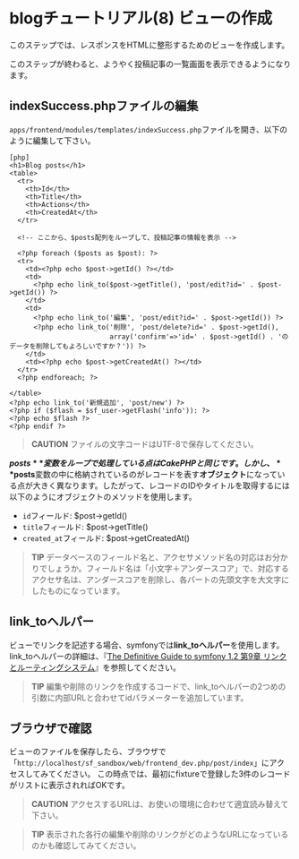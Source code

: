blogチュートリアル(8) ビューの作成
==================================

このステップでは、レスポンスをHTMLに整形するためのビューを作成します。

このステップが終わると、ようやく投稿記事の一覧画面を表示できるようになります。


indexSuccess.phpファイルの編集
------------------------------

`apps/frontend/modules/templates/indexSuccess.php`ファイルを開き、以下のように編集して下さい。

	[php]
	<h1>Blog posts</h1>
	<table>
	  <tr>
	    <th>Id</th>
	    <th>Title</th>
	    <th>Actions</th>
	    <th>CreatedAt</th>
	  </tr>
	
	  <!-- ここから、$posts配列をループして、投稿記事の情報を表示 -->
	
	  <?php foreach ($posts as $post): ?>
	  <tr>
	    <td><?php echo $post->getId() ?></td>
	    <td>
	      <?php echo link_to($post->getTitle(), 'post/edit?id=' . $post->getId()) ?>
	    </td>
	    <td>
	      <?php echo link_to('編集', 'post/edit?id=' . $post->getId()) ?>
	      <?php echo link_to('削除', 'post/delete?id=' . $post->getId(),
	                         array('confirm'=>'id=' . $post->getId() . 'のデータを削除してもよろしいですか？')) ?>
	    </td>
	    <td><?php echo $post->getCreatedAt() ?></td>
	  </tr>
	  <?php endforeach; ?>
	
	</table>
	<?php echo link_to('新規追加', 'post/new') ?>
	<?php if ($flash = $sf_user->getFlash('info')): ?>
	<?php echo $flash ?>
	<?php endif ?>


> **CAUTION**
> ファイルの文字コードはUTF-8で保存してください。


**$posts**変数をループで処理している点はCakePHPと同じです。
しかし、**$posts**変数の中に格納されているのがレコードを表す**オブジェクト**になっている点が大きく異なります。したがって、レコードのIDやタイトルを取得するには以下のようにオブジェクトのメソッドを使用します。

- `id`フィールド: $post->getId()
- `title`フィールド: $post->getTitle()
- `created_at`フィールド: $post->getCreatedAt()

> **TIP**
> データベースのフィールド名と、アクセサメソッド名の対応はお分かりでしょうか。フィールド名は「小文字＋アンダースコア」で、対応するアクセサ名は、アンダースコアを削除し、各パートの先頭文字を大文字にしたものになっています。



link_toヘルパー
---------------

ビューでリンクを記述する場合、symfonyでは**link_toヘルパー**を使用します。
link_toヘルパーの詳細は、『[The Definitive Guide to symfony 1.2 第9章 リンクとルーティングシステム](http://symfony.sarabande.jp/book/1.2/09-Links-and-the-Routing-System.html#link.helpers)』を参照してください。


> **TIP**
> 編集や削除のリンクを作成するコードで、link_toヘルパーの2つめの引数に内部URLと合わせてidパラメーターを追加しています。



ブラウザで確認
--------------

ビューのファイルを保存したら、ブラウザで「`http://localhost/sf_sandbox/web/frontend_dev.php/post/index`」にアクセスしてみてください。
この時点では、最初にfixtureで登録した3件のレコードがリストに表示されればOKです。

> **CAUTION**
> アクセスするURLは、お使いの環境に合わせて適宜読み替えて下さい。

> **TIP**
> 表示された各行の編集や削除のリンクがどのようなURLになっているのかも確認してみてください。


